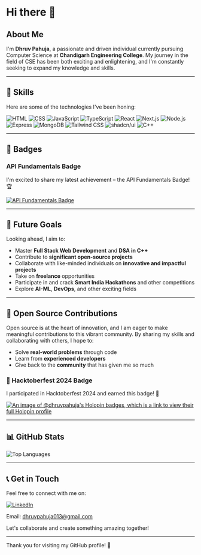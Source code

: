 # Hi there 👋

## About Me

I'm **Dhruv Pahuja**, a passionate and driven individual currently pursuing Computer Science at **Chandigarh Engineering College**. My journey in the field of CSE has been both exciting and enlightening, and I'm constantly seeking to expand my knowledge and skills.

---

## 🚀 Skills

Here are some of the technologies I've been honing:

![HTML](https://img.shields.io/badge/-HTML5-E34F26?logo=html5&logoColor=white&style=for-the-badge)
![CSS](https://img.shields.io/badge/-CSS3-1572B6?logo=css3&logoColor=white&style=for-the-badge)
![JavaScript](https://img.shields.io/badge/-JavaScript-F7DF1E?logo=javascript&logoColor=black&style=for-the-badge)
![TypeScript](https://img.shields.io/badge/-TypeScript-3178C6?logo=typescript&logoColor=white&style=for-the-badge)
![React](https://img.shields.io/badge/-React-61DAFB?logo=react&logoColor=white&style=for-the-badge)
![Next.js](https://img.shields.io/badge/-Next.js-000000?logo=next.js&logoColor=white&style=for-the-badge)
![Node.js](https://img.shields.io/badge/-Node.js-339933?logo=node.js&logoColor=white&style=for-the-badge)
![Express](https://img.shields.io/badge/-Express-000000?logo=express&logoColor=white&style=for-the-badge)
![MongoDB](https://img.shields.io/badge/-MongoDB-47A248?logo=mongodb&logoColor=white&style=for-the-badge)
![Tailwind CSS](https://img.shields.io/badge/-Tailwind%20CSS-38B2AC?logo=tailwind-css&logoColor=white&style=for-the-badge)
![shadcn/ui](https://img.shields.io/badge/-shadcn%2Fui-292929?logo=vercel&logoColor=white&style=for-the-badge)
![C++](https://img.shields.io/badge/-C++-00599C?logo=cplusplus&logoColor=white&style=for-the-badge)

---

## 🌟 Badges

### API Fundamentals Badge
I'm excited to share my latest achievement – the API Fundamentals Badge! 🏆

[![API Fundamentals Badge](https://badgr.io/public/assertions/S2CaGUflQoyHpiRr5etaig/image)](https://api.badgr.io/public/assertions/S2CaGUflQoyHpiRr5etaig?identity__email=dhruvpahuja013@gmail.com)

---

## 🎯 Future Goals

Looking ahead, I aim to:

- Master **Full Stack Web Development** and **DSA in C++**
- Contribute to **significant open-source projects**
- Collaborate with like-minded individuals on **innovative and impactful projects**
- Take on **freelance** opportunities
- Participate in and crack **Smart India Hackathons** and other competitions
- Explore **AI-ML**, **DevOps**, and other exciting fields

---

## 🌟 Open Source Contributions

Open source is at the heart of innovation, and I am eager to make meaningful contributions to this vibrant community. By sharing my skills and collaborating with others, I hope to:

- Solve **real-world problems** through code
- Learn from **experienced developers**
- Give back to the **community** that has given me so much

### 🎃 Hacktoberfest 2024 Badge
I participated in Hacktoberfest 2024 and earned this badge! 🎉

[![An image of @dhruvpahuja's Holopin badges, which is a link to view their full Holopin profile](https://holopin.me/dhruvpahuja)](https://holopin.io/@dhruvpahuja)

---

## 📊 GitHub Stats
![Top Languages](https://github-readme-stats.vercel.app/api/top-langs/?username=Dhruv-Pahuja&layout=compact&theme=radical)

---

## 📞 Get in Touch

Feel free to connect with me on:

[![LinkedIn](https://img.shields.io/badge/-LinkedIn-%230077B5.svg?style=for-the-badge&logo=linkedin&logoColor=white)](https://www.linkedin.com/in/dhruv-pahuja-658934272/)

Email: dhruvpahuja013@gmail.com

Let's collaborate and create something amazing together!

---

Thank you for visiting my GitHub profile! 🚀
